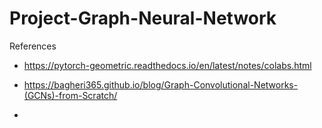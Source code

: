 # Project-Graph-Neural-Network

References

- https://pytorch-geometric.readthedocs.io/en/latest/notes/colabs.html

- https://bagheri365.github.io/blog/Graph-Convolutional-Networks-(GCNs)-from-Scratch/
- 
